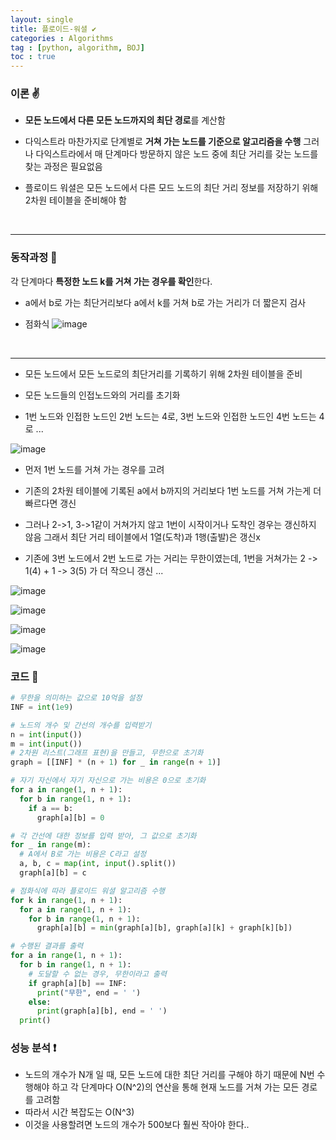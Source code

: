 ```yaml
---
layout: single
title: 플로이드-워셜 ✔
categories : Algorithms
tag : [python, algorithm, BOJ]
toc : true
---
```


### 이론 ✌

- **모든 노드에서 다른 모든 노드까지의 최단 경로**를 계산함

- 다익스트라 마찬가지로 단계별로 **거쳐 가는 노드를 기준으로 알고리즘을 수행**
그러나 다익스트라에서 매 단계마다 방문하지 않은 노드 중에 최단 거리를 갖는 노드를 찾는 과정은 필요없음

- 플로이드 워셜은 모든 노드에서 다른 모드 노드의 최단 거리 정보를 저장하기 위해 2차원 테이블을 준비해야 함
<br>
<hr>

### 동작과정 🔽

각 단계마다 **특정한 노드 k를 거쳐 가는 경우를 확인**한다.
- a에서 b로 가는 최단거리보다 a에서 k를 거쳐 b로 가는 거리가 더 짧은지 검사

- 점화식
![image](https://user-images.githubusercontent.com/87630540/182893280-97ecc32b-0391-421c-a488-0c285029f097.png)


<br>
<hr>

- 모든 노드에서 모든 노드로의 최단거리를 기록하기 위해 2차원 테이블을 준비

- 모든 노드들의 인접노드와의 거리를 초기화

- 1번 노드와 인접한 노드인 2번 노드는 4로, 3번 노드와 인접한 노드인 4번 노드는 4로 ...

![image](https://user-images.githubusercontent.com/87630540/182893696-3d9445b0-8bcc-42b4-b67c-027208a83cdc.png)

- 먼저 1번 노드를 거쳐 가는 경우를 고려
- 기존의 2차원 테이블에 기록된 a에서 b까지의 거리보다 1번 노드를 거쳐 가는게 더 빠르다면 갱신
- 그러나 2->1, 3->1같이 거쳐가지 않고 1번이 시작이거나 도착인 경우는 갱신하지 않음 그래서 최단 거리 테이블에서 1열(도착)과 1행(출발)은 갱신x

- 기존에 3번 노드에서 2번 노드로 가는 거리는 무한이였는데, 1번을 거쳐가는 2 -> 1(4) + 1 -> 3(5) 가 더 작으니 갱신 ...

![image](https://user-images.githubusercontent.com/87630540/182894181-13f0967c-91f6-4da0-b12a-e9fb91e9e68f.png)

![image](https://user-images.githubusercontent.com/87630540/182894966-762b68cb-bf55-4453-bbc8-4d204766d7c7.png)

![image](https://user-images.githubusercontent.com/87630540/182895053-066aa9ff-e575-4f1d-b047-4e0c946d5447.png)

![image](https://user-images.githubusercontent.com/87630540/182895117-12d8bdce-070d-4333-8274-dcbcb44b53b6.png)

### 코드 📃

```python
# 무한을 의미하는 값으로 10억을 설정
INF = int(1e9)

# 노드의 개수 및 간선의 개수를 입력받기
n = int(input())
m = int(input())
# 2차원 리스트(그래프 표현)을 만들고, 무한으로 초기화
graph = [[INF] * (n + 1) for _ in range(n + 1)]

# 자기 자신에서 자기 자신으로 가는 비용은 0으로 초기화
for a in range(1, n + 1):
  for b in range(1, n + 1):
    if a == b:
      graph[a][b] = 0

# 각 간선에 대한 정보를 입력 받아, 그 값으로 초기화
for _ in range(m):
  # A에서 B로 가는 비용은 C라고 설정
  a, b, c = map(int, input().split())
  graph[a][b] = c

# 점화식에 따라 플로이드 워셜 알고리즘 수행
for k in range(1, n + 1):
  for a in range(1, n + 1):
    for b in range(1, n + 1):
      graph[a][b] = min(graph[a][b], graph[a][k] + graph[k][b])

# 수행된 결과를 출력
for a in range(1, n + 1):
  for b in range(1, n + 1):
    # 도달할 수 없는 경우, 무한이라고 출력
    if graph[a][b] == INF:
      print("무한", end = ' ')
    else:
      print(graph[a][b], end = ' ')
  print()
```

### 성능 분석 ❗
- 노드의 개수가 N개 일 때, 모든 노드에 대한 최단 거리를 구해야 하기 때문에 N번 수행해야 하고
각 단계마다 O(N^2)의 연산을 통해 현재 노드를 거쳐 가는 모든 경로를 고려함
- 따라서 시간 복잡도는 O(N^3)
- 이것을 사용할려면 노드의 개수가 500보다 훨씬 작아야 한다..